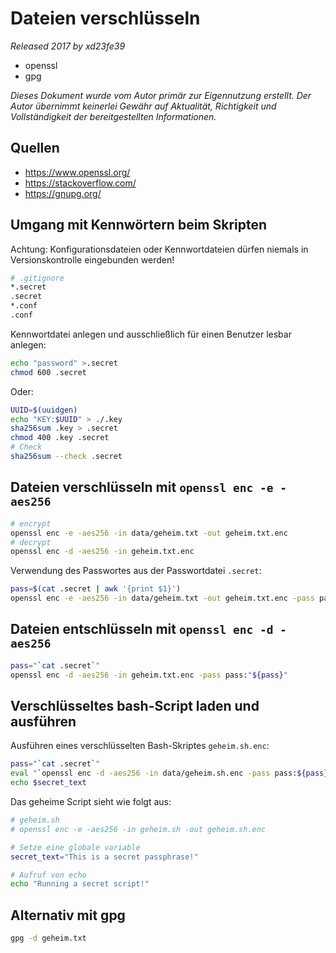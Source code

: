 # Dateien verschlüsseln

*Released 2017 by xd23fe39*

- openssl
- gpg

*Dieses Dokument wurde vom Autor primär zur Eigennutzung erstellt. Der Autor übernimmt keinerlei Gewähr auf Aktualität, Richtigkeit und Vollständigkeit der bereitgestellten Informationen.*

## Quellen

- https://www.openssl.org/
- https://stackoverflow.com/
- https://gnupg.org/

## Umgang mit Kennwörtern beim Skripten

Achtung: Konfigurationsdateien oder Kennwortdateien dürfen niemals in Versionskontrolle eingebunden werden!
```bash
# .gitignore
*.secret
.secret
*.conf
.conf
```

Kennwortdatei anlegen und ausschließlich für einen Benutzer lesbar anlegen:
```bash
echo "password" >.secret
chmod 600 .secret
```

Oder:

```sh
UUID=$(uuidgen)
echo "KEY:$UUID" > ./.key
sha256sum .key > .secret
chmod 400 .key .secret
# Check
sha256sum --check .secret
```

## Dateien verschlüsseln mit `openssl enc -e -aes256`

```bash
# encrypt
openssl enc -e -aes256 -in data/geheim.txt -out geheim.txt.enc
# decrypt
openssl enc -d -aes256 -in geheim.txt.enc
```

Verwendung des Passwortes aus der Passwortdatei `.secret`:
```bash
pass=$(cat .secret | awk '{print $1}')
openssl enc -e -aes256 -in data/geheim.txt -out geheim.txt.enc -pass pass:"${pass}"
```

## Dateien entschlüsseln mit `openssl enc -d -aes256`
```bash
pass="`cat .secret`"
openssl enc -d -aes256 -in geheim.txt.enc -pass pass:"${pass}"
```

## Verschlüsseltes bash-Script laden und ausführen

Ausführen eines verschlüsselten Bash-Skriptes `geheim.sh.enc`:
```bash
pass="`cat .secret`"
eval "`openssl enc -d -aes256 -in data/geheim.sh.enc -pass pass:${pass}`"
echo $secret_text
```

Das geheime Script sieht wie folgt aus:
```bash
# geheim.sh
# openssl enc -e -aes256 -in geheim.sh -out geheim.sh.enc

# Setze eine globale variable
secret_text="This is a secret passphrase!"

# Aufruf von echo
echo "Running a secret script!"
```

## Alternativ mit gpg

```bash
gpg -d geheim.txt
```
